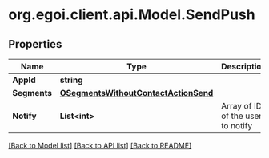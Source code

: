 
# org.egoi.client.api.Model.SendPush

## Properties

Name | Type | Description | Notes
------------ | ------------- | ------------- | -------------
**AppId** | **string** |  | 
**Segments** | [**OSegmentsWithoutContactActionSend**](OSegmentsWithoutContactActionSend.md) |  | 
**Notify** | **List&lt;int&gt;** | Array of IDs of the users to notify | [optional] 

[[Back to Model list]](../README.md#documentation-for-models)
[[Back to API list]](../README.md#documentation-for-api-endpoints)
[[Back to README]](../README.md)

